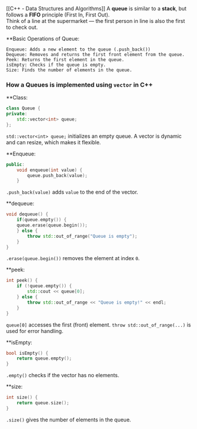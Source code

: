 [[C++ - Data Structures and Algorithms]]
A **queue** is similar to a **stack**, but follows a **FIFO** principle (First In, First Out).  
Think of a line at the supermarket — the first person in line is also the first to check out.

**Basic Operations of Queue:
```operations
Enqueue: Adds a new element to the queue (.push_back())
Dequeue: Removes and returns the first front element from the queue.
Peek: Returns the first element in the queue.
isEmpty: Checks if the queue is empty.
Size: Finds the number of elements in the queue.
```

### How a Queues is implemented using `vector` in C++

**Class:
```cpp
class Queue {
private:
	std::vector<int> queue;
};
```
 `std::vector<int> queue;` initializes an empty queue.
 A vector is dynamic and can resize, which makes it flexible.

**Enqueue:
```cpp
public:
	void enqueue(int value) {
		queue.push_back(value);
	}
```
`.push_back(value)` adds `value` to the end of the vector.

**dequeue:
```cpp
void dequeue() {
	if(queue.empty()) {
	queue.erase(queue.begin());
	} else {
		throw std::out_of_range("Queue is empty");
	}
}
```
`.erase(queue.begin())` removes the element at index `0`.

**peek: 
```cpp
int peek() {
	if (!queue.empty()) {
		std::cout << queue[0];
	} else {
		throw std::out_of_range << "Queue is empty!" << endl;
	}
}
```
`queue[0]` accesses the first (front) element.
`throw std::out_of_range(...)` is used for error handling.

**isEmpty:
```cpp
bool isEmpty() {
	return queue.empty();
}
```
`.empty()` checks if the vector has no elements.

**size:
```cpp
int size() {
	return queue.size();
}
```
`.size()` gives the number of elements in the queue.